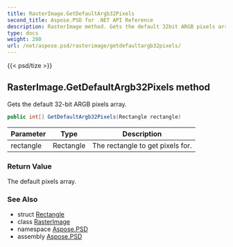 ```yaml
---
title: RasterImage.GetDefaultArgb32Pixels
second_title: Aspose.PSD for .NET API Reference
description: RasterImage method. Gets the default 32bit ARGB pixels array
type: docs
weight: 280
url: /net/aspose.psd/rasterimage/getdefaultargb32pixels/
---
```

{{< psd/tize >}}
## RasterImage.GetDefaultArgb32Pixels method

Gets the default 32-bit ARGB pixels array.

```csharp
public int[] GetDefaultArgb32Pixels(Rectangle rectangle)
```

| Parameter | Type | Description |
| --- | --- | --- |
| rectangle | Rectangle | The rectangle to get pixels for. |

### Return Value

The default pixels array.

### See Also

* struct [Rectangle](../../rectangle/)
* class [RasterImage](../)
* namespace [Aspose.PSD](../../../aspose.psd/)
* assembly [Aspose.PSD](../../../)


